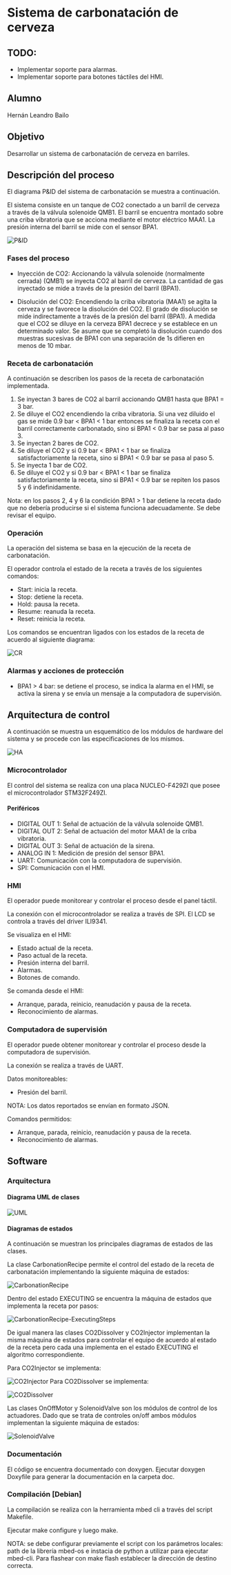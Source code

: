 # Sistema de carbonatación de cerveza

## TODO:
* Implementar soporte para alarmas.
* Implementar soporte para botones táctiles del HMI.

## Alumno
Hernán Leandro Bailo

## Objetivo
Desarrollar un sistema de carbonatación de cerveza en barriles.

## Descripción del proceso
El diagrama P&ID del sistema de carbonatación se muestra a continuación.

El sistema consiste en un tanque de CO2 conectado a un barril de cerveza a través de la válvula solenoide QMB1. El barril se encuentra montado sobre una criba vibratoria que se acciona mediante el motor eléctrico MAA1. La presión interna del barril se mide con el sensor BPA1.

![P&ID](doc/P&ID.png)

### Fases del proceso
* Inyección de CO2: Accionando la válvula solenoide (normalmente cerrada) (QMB1) se inyecta CO2 al barril de cerveza. La cantidad de gas inyectado se mide a través de la presión del barril (BPA1).

* Disolución del CO2: Encendiendo la criba vibratoria (MAA1) se agita la cerveza y se favorece la disolución del CO2. El grado de disolución se mide indirectamente a través de la presión del barril (BPA1). A medida que el CO2 se diluye en la cerveza BPA1 decrece y se establece en un determinado valor. Se asume que se completó la disolución cuando dos muestras sucesivas de BPA1 con una separación de 1s difieren en menos de 10 mbar.

### Receta de carbonatación
A continuación se describen los pasos de la receta de carbonatación implementada.

1. Se inyectan 3 bares de CO2 al barril accionando QMB1 hasta que BPA1 = 3 bar.
2. Se diluye el CO2 encendiendo la criba vibratoria. Si una vez diluido el gas se mide 0.9 bar < BPA1 < 1 bar entonces se finaliza la receta con el barril correctamente carbonatado, sino si BPA1 < 0.9 bar se pasa al paso 3. 
3. Se inyectan 2 bares de CO2.
4. Se diluye el CO2 y si 0.9 bar < BPA1 < 1 bar se finaliza satisfactoriamente la receta, sino si BPA1 < 0.9 bar se pasa al paso 5.
5. Se inyecta 1 bar de CO2.
6. Se diluye el CO2 y si 0.9 bar < BPA1 < 1 bar se finaliza satisfactoriamente la receta, sino si BPA1 < 0.9 bar se repiten los pasos 5 y 6 indefinidamente.

Nota: en los pasos 2, 4 y 6 la condición BPA1 > 1 bar detiene la receta dado que no debería producirse si el sistema funciona adecuadamente. Se debe revisar el equipo.

### Operación
La operación del sistema se basa en la ejecución de la receta de carbonatación.

El operador controla el estado de la receta a través de los siguientes comandos:

* Start:  inicia la receta.
* Stop:   detiene la receta.
* Hold:   pausa la receta.
* Resume: reanuda la receta.
* Reset:  reinicia la receta.

Los comandos se encuentran ligados con los estados de la receta de acuerdo al siguiente diagrama:

![CR](doc/CarbonationRecipe.png)

### Alarmas y acciones de protección

* BPA1 > 4 bar: se detiene el proceso, se indica la alarma en el HMI, se activa la sirena y se envía un mensaje a la computadora de supervisión.

## Arquitectura de control
A continuación se muestra un esquemático de los módulos de hardware del sistema y se procede con las especificaciones de los mismos.

![HA](doc/Hardware_architecture.png)

### Microcontrolador
El control del sistema se realiza con una placa NUCLEO-F429ZI que posee el microcontrolador STM32F249ZI.

#### Periféricos
* DIGITAL OUT 1: Señal de actuación de la válvula solenoide QMB1.
* DIGITAL OUT 2: Señal de actuación del motor MAA1 de la criba vibratoria.
* DIGITAL OUT 3: Señal de actuación de la sirena.
* ANALOG IN 1: Medición de presión del sensor BPA1.
* UART: Comunicación con la computadora de supervisión.
* SPI: Comunicación con el HMI.

### HMI
El operador puede monitorear y controlar el proceso desde el panel táctil.

La conexión con el microcontrolador se realiza a través de SPI. El LCD se controla a través del driver ILI9341.

Se visualiza en el HMI:
* Estado actual de la receta.
* Paso actual de la receta.
* Presión interna del barril.
* Alarmas.
* Botones de comando.

Se comanda desde el HMI:
* Arranque, parada, reinicio, reanudación y pausa de la receta.
* Reconocimiento de alarmas.

### Computadora de supervisión
El operador puede obtener monitorear y controlar el proceso desde la computadora de supervisión.

La conexión se realiza a través de UART.

Datos monitoreables:
* Presión del barril.

NOTA: Los datos reportados se envían en formato JSON.

Comandos permitidos:
* Arranque, parada, reinicio, reanudación y pausa de la receta.
* Reconocimiento de alarmas.

## Software

### Arquitectura

#### Diagrama UML de clases

![UML](doc/UML.png)


#### Diagramas de estados
A continuación se muestran los principales diagramas de estados de las clases.

La clase CarbonationRecipe permite el control del estado de la receta de carbonatación implementando la siguiente máquina de estados:

![CarbonationRecipe](doc/CarbonationRecipe.png)

Dentro del estado EXECUTING se encuentra la máquina de estados que implementa la receta por pasos:

![CarbonationRecipe-ExecutingSteps](doc/CarbonationRecipe-ExecutingSteps.png)

De igual manera las clases CO2Dissolver y CO2Injector implementan la misma máquina de estados para controlar el equipo de acuerdo al estado de la receta pero cada una implementa en el estado EXECUTING el algoritmo correspondiente.

Para CO2Injector se implementa:

![CO2Injector](doc/CO2Injector.png)
Para CO2Dissolver se implementa:

![CO2Dissolver](doc/CO2Dissolver.png)

Las clases OnOffMotor y SolenoidValve son los módulos de control de los actuadores. Dado que se trata de controles on/off ambos módulos implementan la siguiente máquina de estados:

![SolenoidValve](doc/SolenoidValve.png)

### Documentación
El código se encuentra documentado con doxygen. Ejecutar doxygen Doxyfile para generar la documentación en la carpeta doc.

### Compilación [Debian]
La compilación se realiza con la herramienta mbed cli a través del script Makefile.

Ejecutar make configure y luego make.

NOTA: se debe configurar previamente el script con los parámetros locales: path de la librería mbed-os e instacia de python a utilizar para ejecutar mbed-cli. Para flashear con make flash establecer la dirección de destino correcta.
